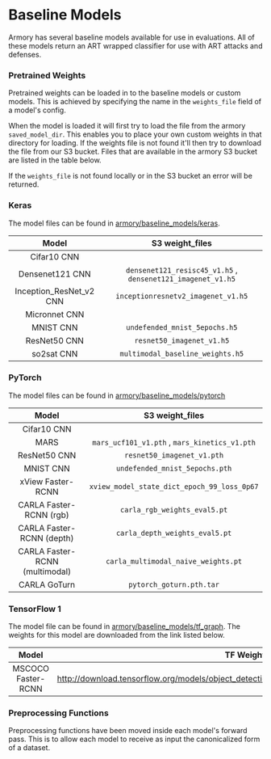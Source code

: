 # Baseline Models
Armory has several baseline models available for use in evaluations. All of these 
models return an ART wrapped classifier for use with ART attacks and defenses.


### Pretrained Weights
Pretrained weights can be loaded in to the baseline models or custom models. This is 
achieved by specifying the name in the `weights_file` field of a model's config. 

When the model is loaded it will first try to load the file from the armory 
`saved_model_dir`. This enables you to place your own custom weights in that directory 
for loading. If the weights file is not found it'll then try to download the file from 
our S3 bucket. Files that are available in the armory S3 bucket are listed in the table 
below. 

If the `weights_file` is not found locally or in the S3 bucket an error will be 
returned. 


### Keras
The model files can be found in [armory/baseline_models/keras](../armory/baseline_models/keras). 

| Model   | S3 weight_files   | 
|:----------: | :-----------: | 
| Cifar10 CNN |  |  
| Densenet121 CNN | `densenet121_resisc45_v1.h5` , `densenet121_imagenet_v1.h5` |
| Inception_ResNet_v2 CNN | `inceptionresnetv2_imagenet_v1.h5` |
| Micronnet CNN |  |
| MNIST CNN | `undefended_mnist_5epochs.h5` |
| ResNet50 CNN | `resnet50_imagenet_v1.h5` |
| so2sat CNN | `multimodal_baseline_weights.h5` |


### PyTorch
The model files can be found in [armory/baseline_models/pytorch](../armory/baseline_models/pytorch)

| Model   |                S3 weight_files                | 
|:----------: |:---------------------------------------------:| 
| Cifar10 CNN |                                               |  
| MARS | `mars_ucf101_v1.pth` , `mars_kinetics_v1.pth` |
| ResNet50 CNN |          `resnet50_imagenet_v1.pth`           |
| MNIST CNN |        `undefended_mnist_5epochs.pth`         |
| xView Faster-RCNN |  `xview_model_state_dict_epoch_99_loss_0p67`  |
| CARLA Faster-RCNN (rgb)|         `carla_rgb_weights_eval5.pt`          |
| CARLA Faster-RCNN (depth)|        `carla_depth_weights_eval5.pt`         |
| CARLA Faster-RCNN (multimodal)|      `carla_multimodal_naive_weights.pt`      |
| CARLA GoTurn|           `pytorch_goturn.pth.tar`            |

### TensorFlow 1
The model file can be found in [armory/baseline_models/tf_graph](../armory/baseline_models/tf_graph). 
The weights for this model are downloaded from the link listed below.

| Model   | TF Weights URL   | 
|:----------: | :-----------: | 
| MSCOCO Faster-RCNN | http://download.tensorflow.org/models/object_detection/faster_rcnn_resnet50_coco_2018_01_28.tar.gz |


### Preprocessing Functions
Preprocessing functions have been moved inside each model's forward pass. This is to allow each
model to receive as input the canonicalized form of a dataset.
